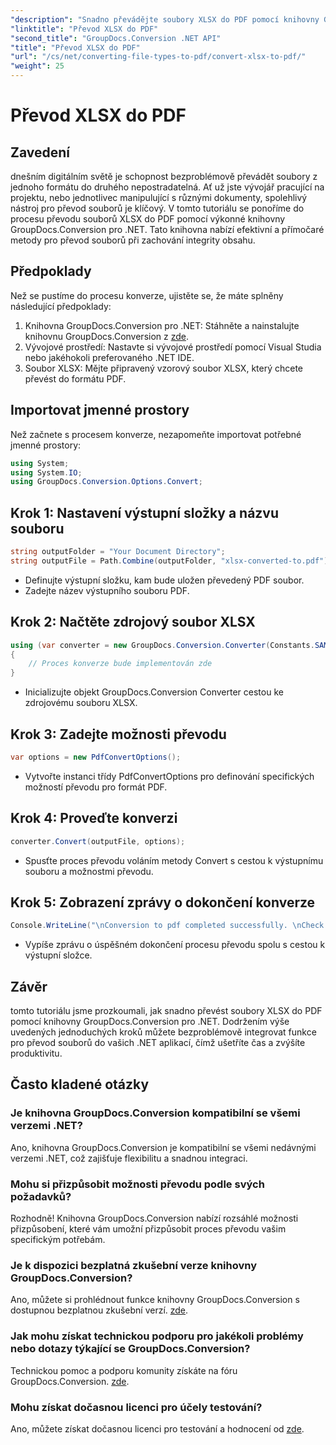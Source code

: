 ```yaml
---
"description": "Snadno převádějte soubory XLSX do PDF pomocí knihovny GroupDocs.Conversion pro .NET. Bezproblémová integrace, přizpůsobitelné možnosti a bezchybné výsledky."
"linktitle": "Převod XLSX do PDF"
"second_title": "GroupDocs.Conversion .NET API"
"title": "Převod XLSX do PDF"
"url": "/cs/net/converting-file-types-to-pdf/convert-xlsx-to-pdf/"
"weight": 25
---
```


# Převod XLSX do PDF

## Zavedení
dnešním digitálním světě je schopnost bezproblémově převádět soubory z jednoho formátu do druhého nepostradatelná. Ať už jste vývojář pracující na projektu, nebo jednotlivec manipulující s různými dokumenty, spolehlivý nástroj pro převod souborů je klíčový. V tomto tutoriálu se ponoříme do procesu převodu souborů XLSX do PDF pomocí výkonné knihovny GroupDocs.Conversion pro .NET. Tato knihovna nabízí efektivní a přímočaré metody pro převod souborů při zachování integrity obsahu.
## Předpoklady
Než se pustíme do procesu konverze, ujistěte se, že máte splněny následující předpoklady:
1. Knihovna GroupDocs.Conversion pro .NET: Stáhněte a nainstalujte knihovnu GroupDocs.Conversion z [zde](https://releases.groupdocs.com/conversion/net/).
2. Vývojové prostředí: Nastavte si vývojové prostředí pomocí Visual Studia nebo jakéhokoli preferovaného .NET IDE.
3. Soubor XLSX: Mějte připravený vzorový soubor XLSX, který chcete převést do formátu PDF.

## Importovat jmenné prostory
Než začnete s procesem konverze, nezapomeňte importovat potřebné jmenné prostory:
```csharp
using System;
using System.IO;
using GroupDocs.Conversion.Options.Convert;
```
## Krok 1: Nastavení výstupní složky a názvu souboru
```csharp
string outputFolder = "Your Document Directory";
string outputFile = Path.Combine(outputFolder, "xlsx-converted-to.pdf");
```
- Definujte výstupní složku, kam bude uložen převedený PDF soubor.
- Zadejte název výstupního souboru PDF.
## Krok 2: Načtěte zdrojový soubor XLSX
```csharp
using (var converter = new GroupDocs.Conversion.Converter(Constants.SAMPLE_XLSX))
{
    // Proces konverze bude implementován zde
}
```
- Inicializujte objekt GroupDocs.Conversion Converter cestou ke zdrojovému souboru XLSX.
## Krok 3: Zadejte možnosti převodu
```csharp
var options = new PdfConvertOptions();
```
- Vytvořte instanci třídy PdfConvertOptions pro definování specifických možností převodu pro formát PDF.
## Krok 4: Proveďte konverzi
```csharp
converter.Convert(outputFile, options);
```
- Spusťte proces převodu voláním metody Convert s cestou k výstupnímu souboru a možnostmi převodu.
## Krok 5: Zobrazení zprávy o dokončení konverze
```csharp
Console.WriteLine("\nConversion to pdf completed successfully. \nCheck output in {0}", outputFolder);
```
- Vypíše zprávu o úspěšném dokončení procesu převodu spolu s cestou k výstupní složce.

## Závěr
tomto tutoriálu jsme prozkoumali, jak snadno převést soubory XLSX do PDF pomocí knihovny GroupDocs.Conversion pro .NET. Dodržením výše uvedených jednoduchých kroků můžete bezproblémově integrovat funkce pro převod souborů do vašich .NET aplikací, čímž ušetříte čas a zvýšíte produktivitu.
## Často kladené otázky
### Je knihovna GroupDocs.Conversion kompatibilní se všemi verzemi .NET?
Ano, knihovna GroupDocs.Conversion je kompatibilní se všemi nedávnými verzemi .NET, což zajišťuje flexibilitu a snadnou integraci.
### Mohu si přizpůsobit možnosti převodu podle svých požadavků?
Rozhodně! Knihovna GroupDocs.Conversion nabízí rozsáhlé možnosti přizpůsobení, které vám umožní přizpůsobit proces převodu vašim specifickým potřebám.
### Je k dispozici bezplatná zkušební verze knihovny GroupDocs.Conversion?
Ano, můžete si prohlédnout funkce knihovny GroupDocs.Conversion s dostupnou bezplatnou zkušební verzí. [zde](https://releases.groupdocs.com/).
### Jak mohu získat technickou podporu pro jakékoli problémy nebo dotazy týkající se GroupDocs.Conversion?
Technickou pomoc a podporu komunity získáte na fóru GroupDocs.Conversion. [zde](https://forum.groupdocs.com/c/conversion/11).
### Mohu získat dočasnou licenci pro účely testování?
Ano, můžete získat dočasnou licenci pro testování a hodnocení od [zde](https://purchase.groupdocs.com/temporary-license/).